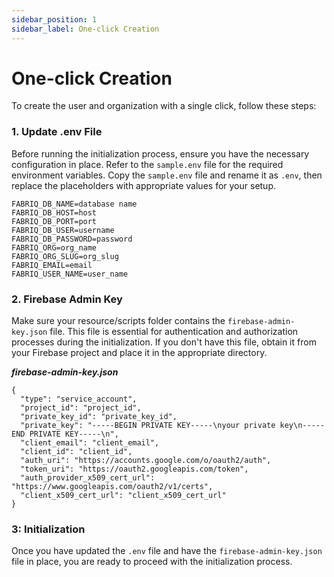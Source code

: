 ```yaml
---
sidebar_position: 1
sidebar_label: One-click Creation
---
```


# One-click Creation

To create the user and organization with a single click, follow these steps:

### 1. Update .env File

Before running the initialization process, ensure you have the necessary configuration in place. Refer to the `sample.env` file for the required environment variables. Copy the `sample.env` file and rename it as `.env`, then replace the placeholders with appropriate values for your setup.

```
FABRIQ_DB_NAME=database name
FABRIQ_DB_HOST=host
FABRIQ_DB_PORT=port
FABRIQ_DB_USER=username
FABRIQ_DB_PASSWORD=password
FABRIQ_ORG=org_name
FABRIQ_ORG_SLUG=org_slug
FABRIQ_EMAIL=email
FABRIQ_USER_NAME=user_name
```

### 2. Firebase Admin Key

Make sure your resource/scripts folder contains the `firebase-admin-key.json` file. This file is essential for authentication and authorization processes during the initialization. If you don't have this file, obtain it from your Firebase project and place it in the appropriate directory.

**_firebase-admin-key.json_**

```
{
  "type": "service_account",
  "project_id": "project_id",
  "private_key_id": "private_key_id",
  "private_key": "-----BEGIN PRIVATE KEY-----\nyour private key\n-----END PRIVATE KEY-----\n",
  "client_email": "client_email",
  "client_id": "client_id",
  "auth_uri": "https://accounts.google.com/o/oauth2/auth",
  "token_uri": "https://oauth2.googleapis.com/token",
  "auth_provider_x509_cert_url": "https://www.googleapis.com/oauth2/v1/certs",
  "client_x509_cert_url": "client_x509_cert_url"
}

```

### 3: Initialization

Once you have updated the `.env` file and have the `firebase-admin-key.json` file in place, you are ready to proceed with the initialization process.
